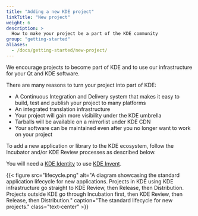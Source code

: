 ```yaml
---
title: "Adding a new KDE project"
linkTitle: "New project"
weight: 6
description: >
  How to make your project be a part of the KDE community
group: "getting-started"
aliases:
  - /docs/getting-started/new-project/
---
```


We encourage projects to become part of KDE and to use our infrastructure for your Qt and KDE software.

There are many reasons to turn your project into part of KDE:

* A Continuous Integration and Delivery system that makes it easy to build, test and publish your project to many platforms
* An integrated translation infrastructure
* Your project will gain more visibility under the KDE umbrella
* Tarballs will be available on a mirrorlist under KDE CDN
* Your software can be maintained even after you no longer want to work on your project


To add a new application or library to the KDE ecosystem,
follow the Incubator and/or KDE Review processes as described
below.

You will need a [KDE Identity](https://identity.kde.org/index.php?r=registration/index) to use [KDE Invent](https://invent.kde.org).

{{< figure src="lifecycle.png" alt="A diagram showcasing the standard application lifecycle for new applications. Projects in KDE using KDE infrastructure go straight to KDE Review, then Release, then Distribution. Projects outside KDE go through Incubation first, then KDE Review, then Release, then Distribution." caption="The standard lifecycle for new projects." class="text-center" >}}
